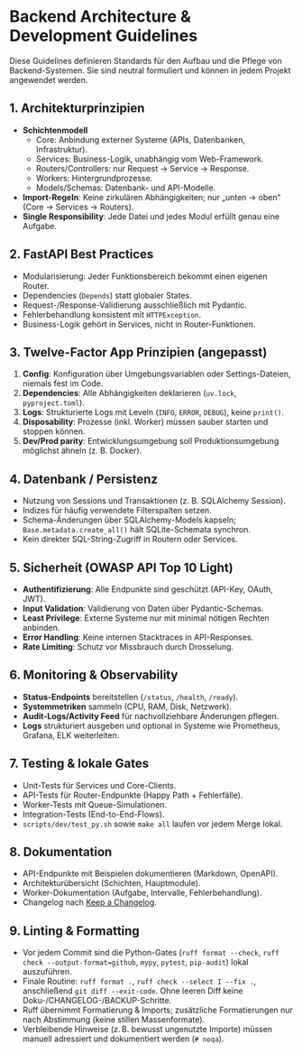 # Backend Architecture & Development Guidelines

Diese Guidelines definieren Standards für den Aufbau und die Pflege von Backend-Systemen. Sie sind neutral formuliert und können in jedem Projekt angewendet werden.

## 1. Architekturprinzipien
- **Schichtenmodell**  
  - Core: Anbindung externer Systeme (APIs, Datenbanken, Infrastruktur).  
  - Services: Business-Logik, unabhängig vom Web-Framework.  
  - Routers/Controllers: nur Request → Service → Response.  
  - Workers: Hintergrundprozesse.  
  - Models/Schemas: Datenbank- und API-Modelle.  
- **Import-Regeln**: Keine zirkulären Abhängigkeiten; nur „unten → oben“ (Core → Services → Routers).  
- **Single Responsibility**: Jede Datei und jedes Modul erfüllt genau eine Aufgabe.  

## 2. FastAPI Best Practices
- Modularisierung: Jeder Funktionsbereich bekommt einen eigenen Router.  
- Dependencies (`Depends`) statt globaler States.  
- Request-/Response-Validierung ausschließlich mit Pydantic.  
- Fehlerbehandlung konsistent mit `HTTPException`.  
- Business-Logik gehört in Services, nicht in Router-Funktionen.  

## 3. Twelve-Factor App Prinzipien (angepasst)
1. **Config**: Konfiguration über Umgebungsvariablen oder Settings-Dateien, niemals fest im Code.  
2. **Dependencies**: Alle Abhängigkeiten deklarieren (`uv.lock`, `pyproject.toml`).
3. **Logs**: Strukturierte Logs mit Leveln (`INFO`, `ERROR`, `DEBUG`), keine `print()`.  
4. **Disposability**: Prozesse (inkl. Worker) müssen sauber starten und stoppen können.  
5. **Dev/Prod parity**: Entwicklungsumgebung soll Produktionsumgebung möglichst ähneln (z. B. Docker).  

## 4. Datenbank / Persistenz
- Nutzung von Sessions und Transaktionen (z. B. SQLAlchemy Session).  
- Indizes für häufig verwendete Filterspalten setzen.  
- Schema-Änderungen über SQLAlchemy-Models kapseln; `Base.metadata.create_all()` hält SQLite-Schemata synchron.
- Kein direkter SQL-String-Zugriff in Routern oder Services.  

## 5. Sicherheit (OWASP API Top 10 Light)
- **Authentifizierung**: Alle Endpunkte sind geschützt (API-Key, OAuth, JWT).  
- **Input Validation**: Validierung von Daten über Pydantic-Schemas.  
- **Least Privilege**: Externe Systeme nur mit minimal nötigen Rechten anbinden.  
- **Error Handling**: Keine internen Stacktraces in API-Responses.  
- **Rate Limiting**: Schutz vor Missbrauch durch Drosselung.  

## 6. Monitoring & Observability
- **Status-Endpoints** bereitstellen (`/status`, `/health`, `/ready`).
- **Systemmetriken** sammeln (CPU, RAM, Disk, Netzwerk).  
- **Audit-Logs/Activity Feed** für nachvollziehbare Änderungen pflegen.  
- **Logs** strukturiert ausgeben und optional in Systeme wie Prometheus, Grafana, ELK weiterleiten.  

## 7. Testing & lokale Gates
- Unit-Tests für Services und Core-Clients.  
- API-Tests für Router-Endpunkte (Happy Path + Fehlerfälle).  
- Worker-Tests mit Queue-Simulationen.  
- Integration-Tests (End-to-End-Flows).  
- `scripts/dev/test_py.sh` sowie `make all` laufen vor jedem Merge lokal.  

## 8. Dokumentation
- API-Endpunkte mit Beispielen dokumentieren (Markdown, OpenAPI).
- Architekturübersicht (Schichten, Hauptmodule).
- Worker-Dokumentation (Aufgabe, Intervalle, Fehlerbehandlung).
- Changelog nach [Keep a Changelog](https://keepachangelog.com/).

## 9. Linting & Formatting
- Vor jedem Commit sind die Python-Gates (`ruff format --check`, `ruff check --output-format=github`, `mypy`, `pytest`, `pip-audit`) lokal auszuführen.
- Finale Routine: `ruff format .`, `ruff check --select I --fix .`, anschließend `git diff --exit-code`. Ohne leeren Diff keine Doku-/CHANGELOG-/BACKUP-Schritte.
- Ruff übernimmt Formatierung & Imports; zusätzliche Formatierungen nur nach Abstimmung (keine stillen Massenformate).
- Verbleibende Hinweise (z. B. bewusst ungenutzte Importe) müssen manuell adressiert und dokumentiert werden (`# noqa`).

